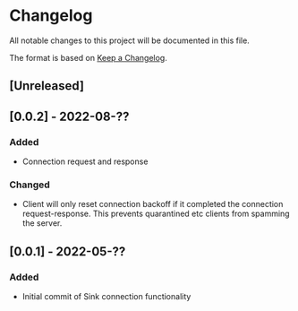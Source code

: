 # Changelog

All notable changes to this project will be documented in this file.

The format is based on [Keep a Changelog](https://keepachangelog.com/en/1.0.0/).

## [Unreleased]


## [0.0.2] - 2022-08-??
### Added
- Connection request and response

### Changed
- Client will only reset connection backoff if it completed the connection request-response. This prevents quarantined etc clients from spamming the server.


## [0.0.1] - 2022-05-??
### Added
- Initial commit of Sink connection functionality